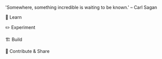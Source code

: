 








'Somewhere, something incredible is waiting to be known.' – Carl Sagan

🍃 Learn  

✏️ Experiment  

🏗️ Build  

🚀 Contribute & Share  
